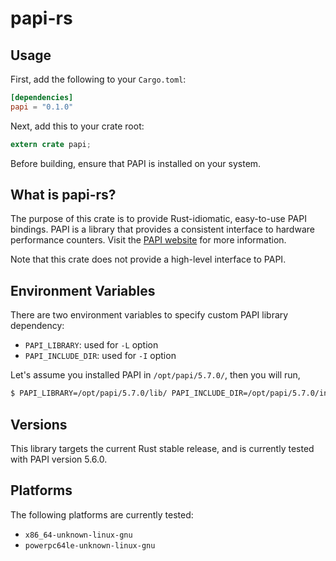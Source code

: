 papi-rs
========

## Usage

First, add the following to your `Cargo.toml`:

```toml
[dependencies]
papi = "0.1.0"
```

Next, add this to your crate root:

```rust
extern crate papi;
```

Before building, ensure that PAPI is installed on your system.

## What is papi-rs?

The purpose of this crate is to provide Rust-idiomatic, easy-to-use PAPI bindings.
PAPI is a library that provides a consistent interface to hardware performance
counters. Visit the [PAPI website](http://icl.utk.edu/papi) for more information.

Note that this crate does not provide a high-level interface to PAPI.

## Environment Variables

There are two environment variables to specify custom PAPI library dependency:
- `PAPI_LIBRARY`: used for `-L` option
- `PAPI_INCLUDE_DIR`: used for `-I` option

Let's assume you installed PAPI in `/opt/papi/5.7.0/`, then you will run,
```bash
$ PAPI_LIBRARY=/opt/papi/5.7.0/lib/ PAPI_INCLUDE_DIR=/opt/papi/5.7.0/include/ cargo build
```

## Versions

This library targets the current Rust stable release,
and is currently tested with PAPI version 5.6.0.

## Platforms

The following platforms are currently tested:

* `x86_64-unknown-linux-gnu`
* `powerpc64le-unknown-linux-gnu`
